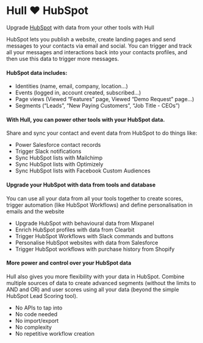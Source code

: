 # Hull ♥ HubSpot

Upgrade [HubSpot](http://hubspot.com) with data from your other tools with Hull

HubSpot lets you publish a website, create landing pages and send messages to your contacts via email and social. You can trigger and track all your messages and interactions back into your contacts profiles, and then use this data to trigger more messages.

#### HubSpot data includes:

- Identities (name, email, company, location…)
- Events (logged in, account created, subscribed…)
- Page views (Viewed “Features” page, Viewed “Demo Request” page…)
- Segments (“Leads”, “New Paying Customers”, “Job Title - CEOs”)


#### With Hull, you can power other tools with your HubSpot data.

Share and sync your contact and event data from HubSpot to do things like:

- Power Salesforce contact records
- Trigger Slack notifications
- Sync HubSpot lists with Mailchimp
- Sync HubSpot lists with Optimizely
- Sync HubSpot lists with Facebook Custom Audiences

#### Upgrade your HubSpot with data from tools and database

You can use all your data from all your tools together to create scores, trigger automation (like HubSpot Workflows) and define personalisation in emails and the website

- Upgrade HubSpot with behavioural data from Mixpanel
- Enrich HubSpot profiles with data from Clearbit
- Trigger HubSpot Workflows with Slack commands and buttons
- Personalise HubSpot websites with data from Salesforce
- Trigger HubSpot workflows with purchase history from Shopify

#### More power and control over your HubSpot data

Hull also gives you more flexibility with your data in HubSpot. Combine multiple sources of data to create advanced segments (without the limits to AND and OR) and user scores using all your data (beyond the simple HubSpot Lead Scoring tool).

- No APIs to tap into
- No code needed
- No import/export
- No complexity
- No repetitive workflow creation
